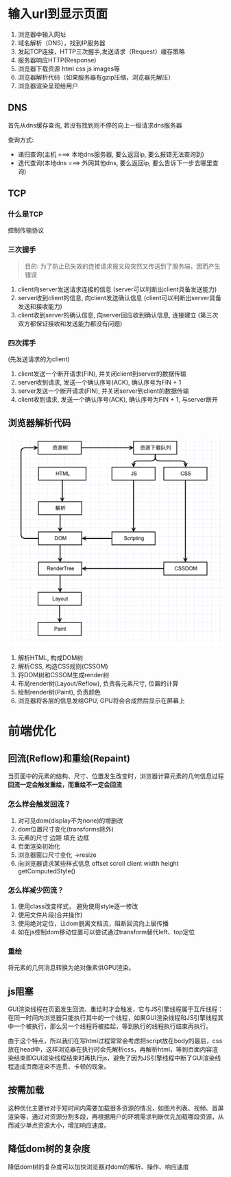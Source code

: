 # 输入url到显示页面
1. 浏览器中输入网址
2. 域名解析（DNS），找到IP服务器
3. 发起TCP连接，HTTP三次握手,发送请求（Request）缓存策略
4. 服务器响应HTTP(Response) 
5. 浏览器下载资源 html css js images等
6. 浏览器解析代码（如果服务器有gzip压缩，浏览器先解压）
7. 浏览器渲染呈现给用户


## DNS
首先从dns缓存查询, 若没有找到则不停的向上一级请求dns服务器

查询方式:
* 递归查询(主机 ===> 本地dns服务器, 要么返回ip, 要么报错无法查询到)
* 迭代查询(本地dns ===> 外网其他dns, 要么返回ip, 要么告诉下一步去哪里查询)

## TCP

### 什么是TCP
控制传输协议

### 三次握手
> 目的: 为了防止已失效的连接请求报文段突然又传送到了服务端，因而产生错误 
 
1. client向server发送请求连接的信息 (server可以判断出client具备发送能力)
2. server收到client的信息, 向client发送确认信息 (client可以判断出server具备发送和接收能力)
3. client收到server的确认信息, 向server回应收到确认信息, 连接建立 (第三次 双方都保证接收和发送能力都没有问题)

### 四次挥手
(先发送请求的为client)
1. client发送一个断开请求(FIN), 并关闭client到server的数据传输
2. server收到请求, 发送一个确认序号(ACK), 确认序号为FIN + 1
3. server发送一个断开请求(FIN), 并关闭server到client的数据传输
4. client收到请求, 发送一个确认序号(ACK), 确认序号为FIN + 1, 与server断开


## 浏览器解析代码
![](./图片/渲染过程.jpg)
1. 解析HTML, 构成DOM树
2. 解析CSS, 构造CSS规则(CSSOM)
3. 将DOM树和CSSOM生成render树
4. 布局render树(Layout/Reflow), 负责各元素尺寸, 位置的计算
5. 绘制render树(Paint), 负责颜色
6. 浏览器将各层的信息发给GPU, GPU将会合成然后显示在屏幕上




# 前端优化
## 回流(Reflow)和重绘(Repaint)
当页面中的元素的结构、尺寸、位置发生改变时，浏览器计算元素的几何信息过程  
**回流一定会触发重绘，而重绘不一定会回流**

### 怎么样会触发回流？
1. 对可见dom(display不为none)的增删改
2. dom位置尺寸变化(transforms除外)
3. 元素的尺寸 边距 填充 边框
4. 页面渲染初始化
5. 浏览器窗口尺寸变化 ->resize
6. 向浏览器请求某些样式信息 offset scroll client width height getComputedStyle()

### 怎么样减少回流？
1. 使用class改变样式， 避免使用style逐一修改
2. 使用文件片段(合并操作)
3. 使用绝对定位，让dom脱离文档流，阻断回流向上层传播
4. 如在js控制dom移动位置可以尝试通过transform替代left、top定位

### 重绘
将元素的几何消息转换为绝对像素供GPU渲染。

## js阻塞

GUI渲染线程在页面发生回流、重绘时才会触发，它与JS引擎线程属于互斥线程：在同一时间内浏览器只能执行其中的一个线程，如果GUI渲染线程和JS引擎线程其中一个被执行，那么另一个线程将被挂起，等到执行的线程执行结束再执行。

由于这个特点，所以我们在写html过程常常会考虑把script放在body的最后，css放在head中，这样浏览器在执行时会先解析css，再解析html，等到页面内容渲染结束即GUI渲染线程结束时再执行js，避免了因为JS引擎线程中断了GUI渲染线程造成页面渲染不连贯、卡顿的现象。


## 按需加载
这种优化主要针对于短时间内需要加载很多资源的情况，如图片列表、视频、首屏渲染等，通过对资源分割多段，再根据用户的环境需求判断优先加载哪段资源，从而减少单点资源大小，增加响应速度。


## 降低dom树的复杂度
降低dom树的复杂度可以加快浏览器对dom的解析、操作、响应速度
